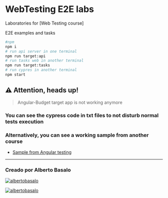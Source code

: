 # WebTesting E2E labs

Laboratories for [Web Testing course]

E2E examples and tasks

```bash
#npm
npm i
# run api server in one terminal
npm run target:api
# run tasks web in another terminal
npm run target:tasks
# run cypres in another terminal
npm start
```

## ⚠️ Attention, heads up!

> Angular-Budget target app is not working anymore

### You can see the cypress code in txt files to not disturb normal tests execution

### Alternatively, you can see a working sample from another course

- [Sample from Angular testing](https://github.com/Angular-Testing/angular-testing)

---

<footer>
  <h3>Creado por Alberto Basalo</h3>
  <p align="">
   <a href="https://twitter.com/albertobasalo" target="blank"><img src="https://img.shields.io/twitter/follow/albertobasalo?logo=twitter&style=for-the-badge" alt="albertobasalo" /></a>
  </p>
     <a href="https://github.com/albertobasalo" target="blank"><img src="https://img.shields.io/github/followers/albertobasalo?logo=github&label=profile albertobasalo&style=for-the-badge" alt="albertobasalo" /></a>
</footer>
